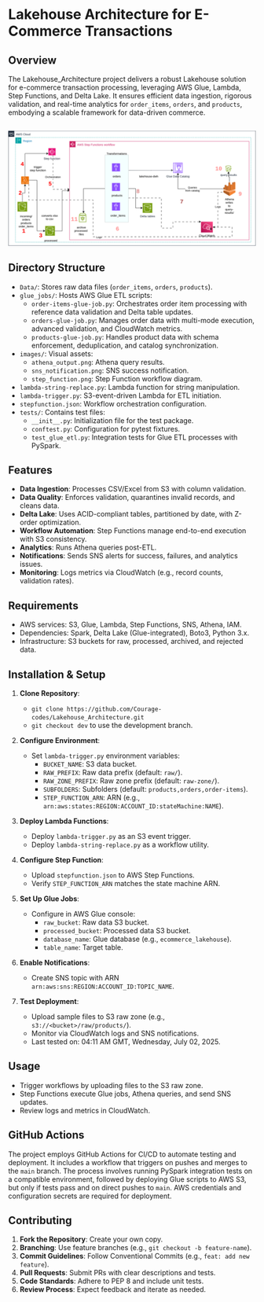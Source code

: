 # Lakehouse Architecture for E-Commerce Transactions

## Overview

The Lakehouse_Architecture project delivers a robust Lakehouse solution for e-commerce transaction processing, leveraging AWS Glue, Lambda, Step Functions, and Delta Lake. It ensures efficient data ingestion, rigorous validation, and real-time analytics for `order_items`, `orders`, and `products`, embodying a scalable framework for data-driven commerce.
##
![Architecture Diagram](./images/architecture3.svg)
## Directory Structure

- `Data/`: Stores raw data files (`order_items`, `orders`, `products`).
- `glue_jobs/`: Hosts AWS Glue ETL scripts:
  - `order-items-glue-job.py`: Orchestrates order item processing with reference data validation and Delta table updates.
  - `orders-glue-job.py`: Manages order data with multi-mode execution, advanced validation, and CloudWatch metrics.
  - `products-glue-job.py`: Handles product data with schema enforcement, deduplication, and catalog synchronization.
- `images/`: Visual assets:
  - `athena_output.png`: Athena query results.
  - `sns_notification.png`: SNS success notification.
  - `step_function.png`: Step Function workflow diagram.
- `lambda-string-replace.py`: Lambda function for string manipulation.
- `lambda-trigger.py`: S3-event-driven Lambda for ETL initiation.
- `stepfunction.json`: Workflow orchestration configuration.
- `tests/`: Contains test files:
  - `__init__.py`: Initialization file for the test package.
  - `conftest.py`: Configuration for pytest fixtures.
  - `test_glue_etl.py`: Integration tests for Glue ETL processes with PySpark.

## Features

- **Data Ingestion**: Processes CSV/Excel from S3 with column validation.
- **Data Quality**: Enforces validation, quarantines invalid records, and cleans data.
- **Delta Lake**: Uses ACID-compliant tables, partitioned by date, with Z-order optimization.
- **Workflow Automation**: Step Functions manage end-to-end execution with S3 consistency.
- **Analytics**: Runs Athena queries post-ETL.
- **Notifications**: Sends SNS alerts for success, failures, and analytics issues.
- **Monitoring**: Logs metrics via CloudWatch (e.g., record counts, validation rates).

## Requirements

- AWS services: S3, Glue, Lambda, Step Functions, SNS, Athena, IAM.
- Dependencies: Spark, Delta Lake (Glue-integrated), Boto3, Python 3.x.
- Infrastructure: S3 buckets for raw, processed, archived, and rejected data.

## Installation & Setup

1. **Clone Repository**:

   - `git clone https://github.com/Courage-codes/Lakehouse_Architecture.git`
   - `git checkout dev` to use the development branch.

2. **Configure Environment**:

   - Set `lambda-trigger.py` environment variables:
     - `BUCKET_NAME`: S3 data bucket.
     - `RAW_PREFIX`: Raw data prefix (default: `raw/`).
     - `RAW_ZONE_PREFIX`: Raw zone prefix (default: `raw-zone/`).
     - `SUBFOLDERS`: Subfolders (default: `products,orders,order-items`).
     - `STEP_FUNCTION_ARN`: ARN (e.g., `arn:aws:states:REGION:ACCOUNT_ID:stateMachine:NAME`).

3. **Deploy Lambda Functions**:

   - Deploy `lambda-trigger.py` as an S3 event trigger.
   - Deploy `lambda-string-replace.py` as a workflow utility.

4. **Configure Step Function**:

   - Upload `stepfunction.json` to AWS Step Functions.
   - Verify `STEP_FUNCTION_ARN` matches the state machine ARN.

5. **Set Up Glue Jobs**:

   - Configure in AWS Glue console:
     - `raw_bucket`: Raw data S3 bucket.
     - `processed_bucket`: Processed data S3 bucket.
     - `database_name`: Glue database (e.g., `ecommerce_lakehouse`).
     - `table_name`: Target table.

6. **Enable Notifications**:

   - Create SNS topic with ARN `arn:aws:sns:REGION:ACCOUNT_ID:TOPIC_NAME`.

7. **Test Deployment**:

   - Upload sample files to S3 raw zone (e.g., `s3://<bucket>/raw/products/`).
   - Monitor via CloudWatch logs and SNS notifications.
   - Last tested on: 04:11 AM GMT, Wednesday, July 02, 2025.

## Usage

- Trigger workflows by uploading files to the S3 raw zone.
- Step Functions execute Glue jobs, Athena queries, and send SNS updates.
- Review logs and metrics in CloudWatch.

## GitHub Actions

The project employs GitHub Actions for CI/CD to automate testing and deployment. It includes a workflow that triggers on pushes and merges to the `main` branch. The process involves running PySpark integration tests on a compatible environment, followed by deploying Glue scripts to AWS S3, but only if tests pass and on direct pushes to `main`. AWS credentials and configuration secrets are required for deployment.

## Contributing

1. **Fork the Repository**: Create your own copy.
2. **Branching**: Use feature branches (e.g., `git checkout -b feature-name`).
3. **Commit Guidelines**: Follow Conventional Commits (e.g., `feat: add new feature`).
4. **Pull Requests**: Submit PRs with clear descriptions and tests.
5. **Code Standards**: Adhere to PEP 8 and include unit tests.
6. **Review Process**: Expect feedback and iterate as needed.

